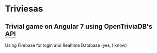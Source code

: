 # Triviesas
## Trivial game on Angular 7 using OpenTriviaDB's [API](https://opentdb.com/)  
Using Firebase for login and Realtime Database (yes, I know)
